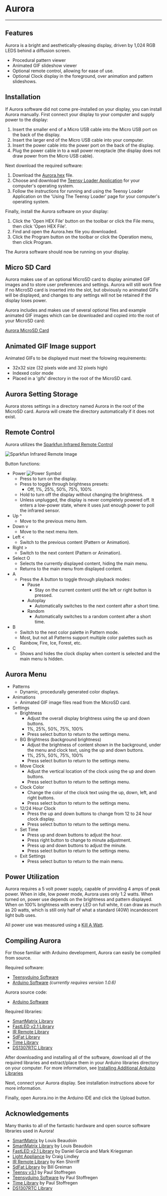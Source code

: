 Aurora
======
------

Features
--------

Aurora is a bright and aesthetically-pleasing display, driven by 1,024 RGB LEDS behind a diffusion screen.

* Procedural pattern viewer
* Animated GIF slideshow viewer
* Optional remote control, allowing for ease of use.
* Optional Clock display in the foreground, over animation and pattern slideshows.

Installation
------------

If Aurora software did not come pre-installed on your display, you can install Aurora manually.  First connect your display to your computer and supply power to the display:

1.  Insert the smaller end of a Micro USB cable into the Micro USB port on the back of the display.
2.  Insert the larger end of the Micro USB cable into your computer.
3.  Insert the power cable into the power port on the back of the display.
4.  Plug the power cable in to a wall power receptacle (the display does not draw power from the Micro USB cable).

Next download the required software:

1.  Download the [Aurora.hex] file.
2.  Choose and download the [Teensy Loader Application] for your computer's operating system.
3.  Follow the instructions for running and using the Teensy Loader Application on the 'Using The Teensy Loader' page for your computer's operating system.

Finally, install the Aurora software on your display:

1.  Click the 'Open HEX File' button on the toolbar or click the File menu, then click 'Open HEX File'.
2.  Find and open the Aurora.hex file you downloaded.
2.  Click the Program button on the toolbar or click the Operation menu, then click Program.

The Aurora software should now be running on your display. 

Micro SD Card
-------------

Aurora makes use of an optional MicroSD card to display animated GIF images and to store user preferences and settings.  Aurora will still work fine if no MicroSD card is inserted into the slot, but obviously no animated GIFs will be displayed, and changes to any settings will not be retained if the display loses power.

Aurora includes and makes use of several optional files and example animated GIF images which can be downloaded and copied into the root of your MicroSD card:

[Aurora MicroSD Card]

Animated GIF Image support
--------------------------

Animated GIFs to be displayed must meet the folowing requirements:

* 32x32 size (32 pixels wide and 32 pixels high)
* Indexed color mode
* Placed in a 'gifs' directory in the root of the MicroSD card.
 
Aurora Setting Storage
----------------------

Aurora stores settings in a directory named Aurora in the root of the MicroSD card. Aurora will create the directory automatically if it does not exist.

Remote Control
--------------

Aurora utilizes the [Sparkfun Infrared Remote Control]

![Sparkfun Infrared Remote Image]

Button functions:

* Power ![Power Symbol]
    * Press to turn on the display.
    * Press to toggle through brightness presets:
        * Off, 1%, 25%, 50%, 75%, 100%
    * Hold to turn off the display without changing the brightness.
    * Unless unplugged, the display is never completely powered off. It enters a low-power state, where it uses
       just enough power to poll the infrared sensor.
* Up ^
    * Move to the previous menu item.
* Down v
    * Move to the next menu item.
* Left <
    * Switch to the previous content (Pattern or Animation).
* Right >
    * Switch to the next content (Pattern or Animation).
* Select O
    * Selects the currently displayed content, hiding the main menu.
    * Returns to the main menu from displayed content.
* A
    * Press the A button to toggle through playback modes:
        * Pause
            * Stay on the current content until the left or right button is pressed.
        * Autoplay
            * Automatically switches to the next content after a short time.
        * Random
            * Automatically switches to a random content after a short time.
* B
    * Switch to the next color palette in Pattern mode.
    * Most, but not all Patterns support multiple color palettes such as Rainbow, Fire, Ice, Forest, etc.
* C
    * Shows and hides the clock display when content is selected and the main menu is hidden.

Aurora Menu
-----------

* Patterns
    * Dynamic, procedurally generated color displays.
* Animations
    * Animated GIF image files read from the MicroSD card.
* Settings
    * Brightness
        * Adjust the overall display brightness using the up and down buttons.
        * 1%, 25%, 50%, 75%, 100%
        * Press select button to return to the settings menu.
    * BG Brightness (background brightness)
        * Adjust the brightness of content shown in the background, under the menu and clock text, using the up and down buttons.
        * 1%, 25%, 50%, 75%, 100%
        * Press select button to return to the settings menu.
    * Move Clock
        * Adjust the vertical location of the clock using the up and down buttons.
        * Press select button to return to the settings menu.
    * Clock Color
        * Change the color of the clock text using the up, down, left, and right buttons.
        * Press select button to return to the settings menu.
    * 12/24 Hour Clock
        * Press the up and down buttons to change from 12 to 24 hour clock display.
        * Press select button to return to the settings menu.
    * Set Time
        * Press up and down buttons to adjust the hour.
        * Press right button to change to minute adjustment.
        * Press up and down buttons to adjust the minute.
        * Press select button to return to the settings menu.
    * Exit Settings
        * Press select button to return to the main menu.

Power Utilization
-----------------

Aurora requires a 5 volt power supply, capable of providing 4 amps of peak power.  When in idle, low power mode, Aurora uses only 1.2 watts.  When turned on, power use depends on the brightness and pattern displayed.  When on 100% brightness with every LED on full white, it can draw as much as 20 watts, which is still only half of what a standard (40W) incandescent light bulb uses.

All power use was measured using a [Kill A Watt].

Compiling Aurora
----------------

For those familiar with Arduino development, Aurora can easily be compiled from source.

Required software:

* [Teensyduino Software]
* [Arduino Software] *(currently requires version 1.0.6)*

Aurora source code:

* [Arduino Software]

Required libraries:

* [SmartMatrix Library]
* [FastLED v2.1 Library]
* [IR Remote Library]
* [SdFat Library]
* [Time Library]
* [DS1307RTC Library]

After downloading and installing all of the software, download all of the required libraries and extract/place them in your Arduino libraries directory on your computer.  For more information, see [Installing Additional Arduino Libraries]

Next, connect your Aurora display. See installation instructions above for more information.

Finally, open Aurora.ino in the Arduino IDE and click the Upload button.

Acknowledgements
----------------

Many thanks to all of the fantastic hardware and open source software libraries used in Aurora!

* [SmartMatrix] by Louis Beaudoin
* [SmartMatrix Library] by Louis Beaudoin
* [FastLED v2.1 Library] by Daniel Garcia and Mark Kriegsman
* [Light Appliance] by Craig Lindley
* [IR Remote Library] by Ken Shirriff
* [SdFat Library] by Bill Greiman
* [Teensy v3.1] by Paul Stoffregen
* [Teensyduino Software] by Paul Stoffregen
* [Time Library] by Paul Stoffregen
* [DS1307RTC Library]

[Aurora.hex]:https://github.com/pup05/aurora/blob/master/bin/Aurora.hex
[Aurora MicroSD Card]:https://github.com/pup05/aurora/tree/master/sd 
[Teensy Loader Application]:https://www.pjrc.com/teensy/loader.html
[Teensyduino Software]:https://www.pjrc.com/teensy/td_download.html
[Arduino Software]:http://www.arduino.cc/en/Main/Software
[Installing Additional Arduino Libraries]:http://arduino.cc/en/Guide/Libraries
[SmartMatrix]:http://docs.pixelmatix.com/SmartMatrix/
[SmartMatrix Library]:https://github.com/pixelmatix/SmartMatrix
[SmartMatrix Library Documentation]:http://docs.pixelmatix.com/SmartMatrix/library.html
[FastLED v2.1 Library]:https://github.com/FastLED/FastLED/tree/FastLED2.1
[IR Remote Library]:https://github.com/shirriff/Arduino-IRremote
[SdFat Library]:https://github.com/greiman/SdFat/tree/master/SdFat
[Time Library]:https://github.com/PaulStoffregen/Time
[DS1307RTC Library]:https://www.pjrc.com/teensy/td_libs_DS1307RTC.html
[Teensy v3.1]:https://www.pjrc.com/teensy/index.html
[Light Appliance]:https://github.com/CraigLindley/LightAppliance
[Sparkfun Infrared Remote Control]:https://www.sparkfun.com/products/11759
[Sparkfun Infrared Remote Image]:https://cdn.sparkfun.com/r/92-92/assets/parts/7/9/8/6/11759-01.jpg
[Power Symbol]:http://upload.wikimedia.org/wikipedia/commons/thumb/b/b2/IEC5009_Standby_Symbol.svg/16px-IEC5009_Standby_Symbol.svg.png
[Kill A Watt]:http://www.p3international.com/products/p4400.html

